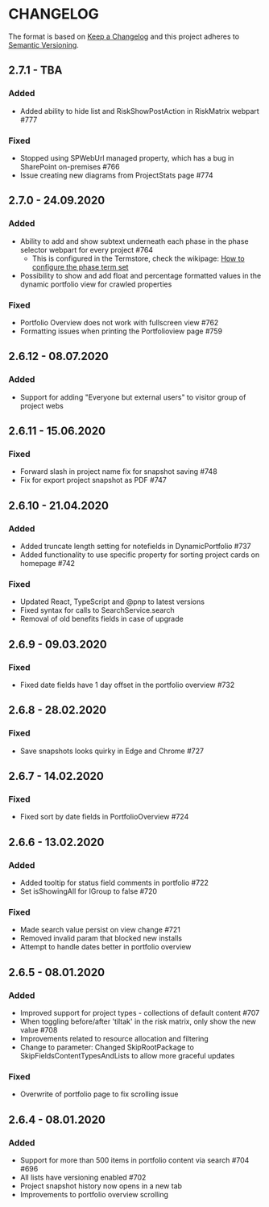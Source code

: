 # CHANGELOG

The format is based on [Keep a Changelog](http://keepachangelog.com/en/1.0.0/)
and this project adheres to [Semantic Versioning](http://semver.org/spec/v2.0.0.html).

## 2.7.1 - TBA

### Added

- Added ability to hide list and RiskShowPostAction in RiskMatrix webpart #777

### Fixed

- Stopped using SPWebUrl managed property, which has a bug in SharePoint on-premises #766
- Issue creating new diagrams from ProjectStats page #774

## 2.7.0 - 24.09.2020

### Added

- Ability to add and show subtext underneath each phase in the phase selector webpart for every project #764
  - This is configured in the Termstore, check the wikipage: [How to configure the phase term set](https://github.com/Puzzlepart/prosjektportalen/wiki/How-to-configure-the-phase-term-set)
- Possibility to show and add float and percentage formatted values in the dynamic portfolio view for crawled properties

### Fixed

- Portfolio Overview does not work with fullscreen view #762
- Formatting issues when printing the Portfolioview page #759

## 2.6.12 - 08.07.2020

### Added

- Support for adding "Everyone but external users" to visitor group of project webs

## 2.6.11 - 15.06.2020

### Fixed

- Forward slash in project name fix for snapshot saving #748
- Fix for export project snapshot as PDF #747

## 2.6.10 - 21.04.2020

### Added

- Added truncate length setting for notefields in DynamicPortfolio #737
- Added functionality to use specific property for sorting project cards on homepage #742

### Fixed

- Updated React, TypeScript and @pnp to latest versions
- Fixed syntax for calls to SearchService.search
- Removal of old benefits fields in case of upgrade

## 2.6.9 - 09.03.2020

### Fixed

- Fixed date fields have 1 day offset in the portfolio overview #732

## 2.6.8 - 28.02.2020

### Fixed

- Save snapshots looks quirky in Edge and Chrome #727

## 2.6.7 - 14.02.2020

### Fixed

- Fixed sort by date fields in PortfolioOverview #724

## 2.6.6 - 13.02.2020

### Added

- Added tooltip for status field comments in portfolio #722
- Set isShowingAll for IGroup to false #720

### Fixed

- Made search value persist on view change #721
- Removed invalid param that blocked new installs
- Attempt to handle dates better in portfolio overview

## 2.6.5 - 08.01.2020

### Added

- Improved support for project types - collections of default content #707
- When toggling before/after 'tiltak' in the risk matrix, only show the new value #708
- Improvements related to resource allocation and filtering
- Change to parameter: Changed SkipRootPackage to SkipFieldsContentTypesAndLists to allow more graceful updates

### Fixed

- Overwrite of portfolio page to fix scrolling issue

## 2.6.4 - 08.01.2020

### Added

- Support for more than 500 items in portfolio content via search #704 #696
- All lists have versioning enabled #702
- Project snapshot history now opens in a new tab
- Improvements to portfolio overview scrolling
